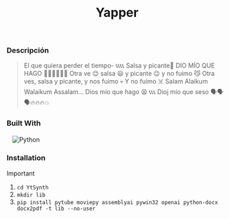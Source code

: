 <br/>
<div align="center">
  <h1 align="center">Yapper</h1>
</div>
<br/>

### Descripción
> El que quiera perder el tiempo- 📞📞📞📞
Salsa y picante🤑
DIO MÍO QUE HAGO 📳📳📳📞📞📞
Otra ve 😌 salsa 😃 y picante 😉 y no fuimo 😼
Otra ves, salsa y picante, y nos fuimo 💀
Y no fuimo ☠️
Salam Alaikum Walaikum Assalam...
Dios mio que hago 😫 📞📞📞
Dioj mío que seso 🗣️🗣️🗣️🔥🔥🔥💥

### Built With
ㅤ![Python](https://img.shields.io/badge/python-3670A0?style=for-the-badge&logo=python&logoColor=ffdd54)


### Installation
> [!IMPORTANT]
> 1. ```cd YtSynth```
> 2. ```mkdir lib```
> 3. ```pip install pytube moviepy assemblyai pywin32 openai python-docx docx2pdf -t lib --no-user```

